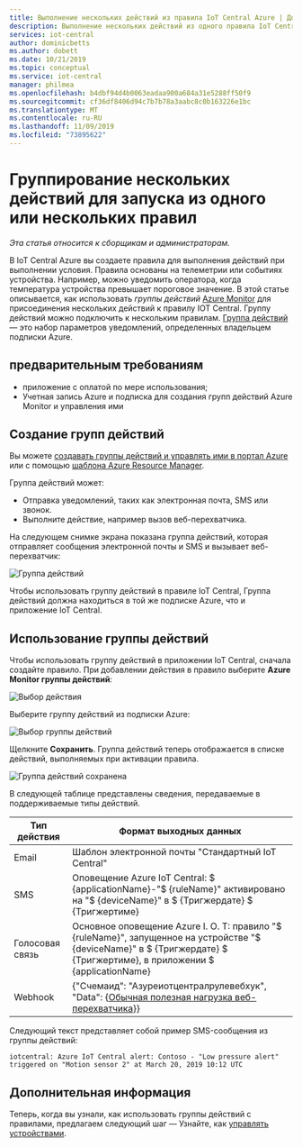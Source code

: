 ```yaml
---
title: Выполнение нескольких действий из правила IoT Central Azure | Документация Майкрософт
description: Выполнение нескольких действий из одного правила IoT Central и создание многократно используемых групп действий, которые можно запускать из нескольких правил.
services: iot-central
author: dominicbetts
ms.author: dobett
ms.date: 10/21/2019
ms.topic: conceptual
ms.service: iot-central
manager: philmea
ms.openlocfilehash: b4dbf94d4b0063eadaa900a684a31e5288ff50f9
ms.sourcegitcommit: cf36df8406d94c7b7b78a3aabc8c0b163226e1bc
ms.translationtype: MT
ms.contentlocale: ru-RU
ms.lasthandoff: 11/09/2019
ms.locfileid: "73895622"
---
```

# <a name="group-multiple-actions-to-run-from-one-or-more-rules"></a>Группирование нескольких действий для запуска из одного или нескольких правил

*Эта статья относится к сборщикам и администраторам.*

В IoT Central Azure вы создаете правила для выполнения действий при выполнении условия. Правила основаны на телеметрии или событиях устройства. Например, можно уведомить оператора, когда температура устройства превышает пороговое значение. В этой статье описывается, как использовать *группы действий* [Azure Monitor](../../azure-monitor/overview.md) для присоединения нескольких действий к правилу IOT Central. Группу действий можно подключить к нескольким правилам. [Группа действий](../../azure-monitor/platform/action-groups.md) — это набор параметров уведомлений, определенных владельцем подписки Azure.

## <a name="prerequisites"></a>предварительным требованиям

- приложение с оплатой по мере использования;
- Учетная запись Azure и подписка для создания групп действий Azure Monitor и управления ими

## <a name="create-action-groups"></a>Создание групп действий

Вы можете [создавать группы действий и управлять ими в портал Azure](../../azure-monitor/platform/action-groups.md) или с помощью [шаблона Azure Resource Manager](../../azure-monitor/platform/action-groups-create-resource-manager-template.md).

Группа действий может:

- Отправка уведомлений, таких как электронная почта, SMS или звонок.
- Выполните действие, например вызов веб-перехватчика.

На следующем снимке экрана показана группа действий, которая отправляет сообщения электронной почты и SMS и вызывает веб-перехватчик:

![Группа действий](media/howto-use-action-groups/actiongroup.png)

Чтобы использовать группу действий в правиле IoT Central, Группа действий должна находиться в той же подписке Azure, что и приложение IoT Central.

## <a name="use-an-action-group"></a>Использование группы действий

Чтобы использовать группу действий в приложении IoT Central, сначала создайте правило. При добавлении действия в правило выберите **Azure Monitor группы действий**:

![Выбор действия](media/howto-use-action-groups/chooseaction.png)

Выберите группу действий из подписки Azure:

![Выбор группы действий](media/howto-use-action-groups/chooseactiongroup.png)

Щелкните **Сохранить**. Группа действий теперь отображается в списке действий, выполняемых при активации правила.

![Группа действий сохранена](media/howto-use-action-groups/savedactiongroup.png)

В следующей таблице представлены сведения, передаваемые в поддерживаемые типы действий.

| Тип действия | Формат выходных данных |
| ----------- | -------------- |
| Email       | Шаблон электронной почты "Стандартный IoT Central" |
| SMS         | Оповещение Azure IoT Central: $ {applicationName}-"$ {ruleName}" активировано на "$ {deviceName}" в $ {Тригжердате} $ {Тригжертиме} |
| Голосовая связь       | Основное оповещение Azure I. O. T: правило "$ {ruleName}", запущенное на устройстве "$ {deviceName}" в $ {Тригжердате} $ {Тригжертиме}, в приложении $ {applicationName} |
| Webhook     | {"Счемаид": "Азуреиотцентралрулевебхук", "Data": {[Обычная полезная нагрузка веб-перехватчика](howto-create-webhooks.md#payload)}} |

Следующий текст представляет собой пример SMS-сообщения из группы действий:

`iotcentral: Azure IoT Central alert: Contoso - "Low pressure alert" triggered on "Motion sensor 2" at March 20, 2019 10:12 UTC`

## <a name="next-steps"></a>Дополнительная информация

Теперь, когда вы узнали, как использовать группы действий с правилами, предлагаем следующий шаг — Узнайте, как [управлять устройствами](howto-manage-devices.md).

